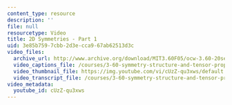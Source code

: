 ```yaml
---
content_type: resource
description: ''
file: null
resourcetype: Video
title: 2D Symmetries - Part 1
uid: 3e85b759-7cbb-2d3e-cca9-67ab62513d3c
video_files:
  archive_url: http://www.archive.org/download/MIT3.60F05/ocw-3.60-20sep2005-part1-220k.mp4
  video_captions_file: /courses/3-60-symmetry-structure-and-tensor-properties-of-materials-fall-2005/e1b735bf10ca5dc0baa008a1546290d2_cUzZ-qu3xws.vtt
  video_thumbnail_file: https://img.youtube.com/vi/cUzZ-qu3xws/default.jpg
  video_transcript_file: /courses/3-60-symmetry-structure-and-tensor-properties-of-materials-fall-2005/09c5e8aca48d428d4964491fb670f092_cUzZ-qu3xws.pdf
video_metadata:
  youtube_id: cUzZ-qu3xws
---
```


